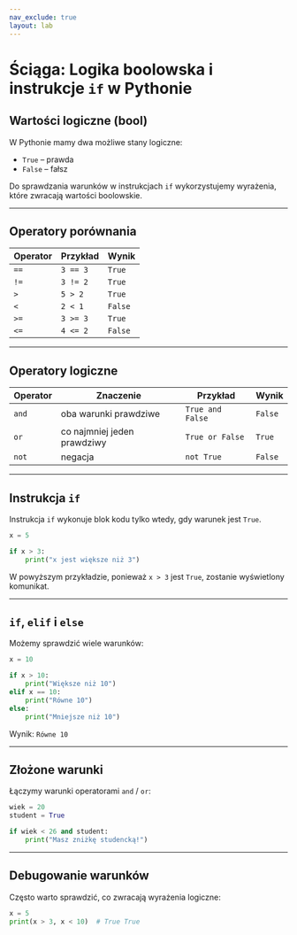 ```yaml
---
nav_exclude: true
layout: lab
---
```

# Ściąga: Logika boolowska i instrukcje `if` w Pythonie

## Wartości logiczne (bool)
W Pythonie mamy dwa możliwe stany logiczne:  
- `True` – prawda  
- `False` – fałsz  

Do sprawdzania warunków w instrukcjach `if` wykorzystujemy wyrażenia, które zwracają wartości boolowskie.

---

## Operatory porównania
| Operator | Przykład      | Wynik      |
|----------|---------------|------------|
| `==`     | `3 == 3`      | `True`     |
| `!=`     | `3 != 2`      | `True`     |
| `>`      | `5 > 2`       | `True`     |
| `<`      | `2 < 1`       | `False`    |
| `>=`     | `3 >= 3`      | `True`     |
| `<=`     | `4 <= 2`      | `False`    |

---

## Operatory logiczne
| Operator | Znaczenie                | Przykład                   | Wynik     |
|----------|--------------------------|----------------------------|-----------|
| `and`    | oba warunki prawdziwe    | `True and False`           | `False`   |
| `or`     | co najmniej jeden prawdziwy | `True or False`        | `True`    |
| `not`    | negacja                  | `not True`                 | `False`   |

---

## Instrukcja `if`
Instrukcja `if` wykonuje blok kodu tylko wtedy, gdy warunek jest `True`.

```python
x = 5

if x > 3:
    print("x jest większe niż 3")
```
W powyższym przykładzie, ponieważ `x > 3` jest `True`, zostanie wyświetlony komunikat.

---

## `if`, `elif` i `else`
Możemy sprawdzić wiele warunków:

```python
x = 10

if x > 10:
    print("Większe niż 10")
elif x == 10:
    print("Równe 10")
else:
    print("Mniejsze niż 10")
```
Wynik: `Równe 10`

---

## Złożone warunki
Łączymy warunki operatorami `and` / `or`:

```python
wiek = 20
student = True

if wiek < 26 and student:
    print("Masz zniżkę studencką!")
```

---

## Debugowanie warunków
Często warto sprawdzić, co zwracają wyrażenia logiczne:
```python
x = 5
print(x > 3, x < 10)  # True True
```
